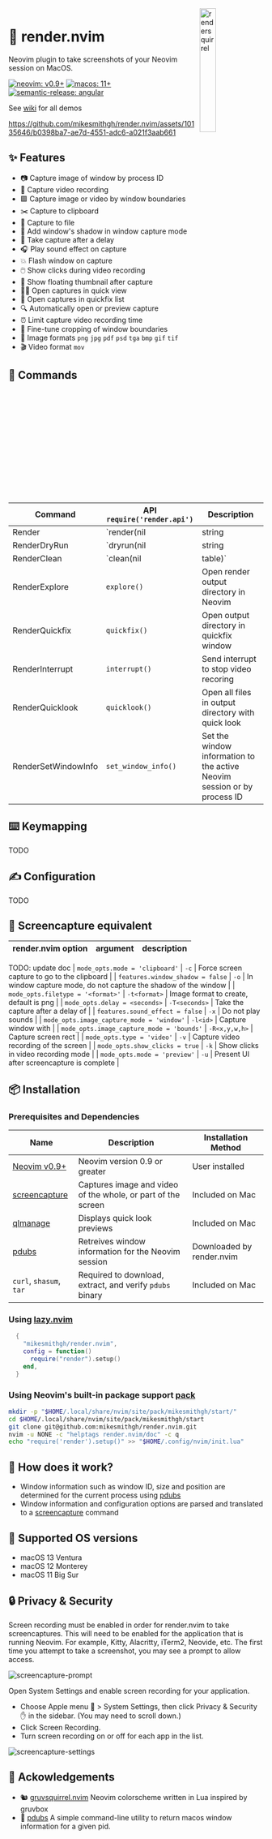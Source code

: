 <img src="https://user-images.githubusercontent.com/10135646/225309637-0c194a45-2e37-44fc-9045-610044cdbd90.png" alt="rendersquirrel" style="width: 25%" align="right" />

# 📸 render.nvim
Neovim plugin to take screenshots of your Neovim session on MacOS.

<!-- panvimdoc-ignore-start -->

[![neovim: v0.9+](https://img.shields.io/static/v1?style=for-the-badge&label=neovim&message=v0.9%2b&logo=neovim&labelColor=282828&logoColor=8faa80&color=414b32)](https://neovim.io/)
[![macos: 11+](https://img.shields.io/static/v1?style=for-the-badge&label=macos&message=11%2b&logo=apple&labelColor=282828&logoColor=968c81&color=968c81)](https://www.apple.com/macos)
[![semantic-release: angular](https://img.shields.io/static/v1?style=for-the-badge&label=semantic-release&message=angular&logo=semantic-release&labelColor=282828&logoColor=d8869b&color=8f3f71)](https://github.com/semantic-release/semantic-release)

See [wiki](https://github.com/mikesmithgh/render.nvim/wiki#demos) for all demos

https://github.com/mikesmithgh/render.nvim/assets/10135646/b0398ba7-ae7d-4551-adc6-a021f3aab661

<!-- panvimdoc-ignore-end -->

## ✨ Features
- 📷 Capture image of window by process ID
- 🎥 Capture video recording
- 🟪 Capture image or video by window boundaries
- ✂️  Capture to clipboard
- 💾 Capture to file
- 🔳 Add window's shadow in window capture mode
- 🔢 Take capture after a delay
- 🎧 Play sound effect on capture
- 💥 Flash window on capture
- 🖱️ Show clicks during video recording
- 💅 Show floating thumbnail after capture
- 🏃‍♂️ Open captures in quick view
- 🔧 Open captures in quickfix list
- 🔍 Automatically open or preview capture
- ⏰ Limit capture video recording time
- 📝 Fine-tune cropping of window boundaries
- 🤳 Image formats `png` `jpg` `pdf` `psd` `tga` `bmp` `gif` `tif`
- 🎬 Video format `mov`

## 🫡 Commands
| Command             | API `require('render.api')`       | Description                                                                |
|---------------------|-----------------------------------|----------------------------------------------------------------------------|
| Render              | `render(nil|string|table)`        | Capture image or video recording                                           |                                                                                               
| RenderDryRun        | `dryrun(nil|string|table)`        | Execute render logic without capturing result                              |                                                                                               
| RenderClean         | `clean(nil|table)`                | Delete existing captures in output directory and reinstall dependencies    |
| RenderExplore       | `explore()`                       | Open render output directory in Neovim                                     |
| RenderQuickfix      | `quickfix()`                      | Open output directory in quickfix window                                   |
| RenderInterrupt     | `interrupt()`                     | Send interrupt to stop video recoring                                      |
| RenderQuicklook     | `quicklook()`                     | Open all files in output directory with quick look                         |
| RenderSetWindowInfo | `set_window_info()`               | Set the window information to the active Neovim session or by process ID   |

## ⌨️ Keymapping
TODO

## ✍️ Configuration
TODO

## 🟰 Screencapture equivalent
| render.nvim option                        | argument       | description                                                     |
|-------------------------------------------|----------------|-----------------------------------------------------------------|
TODO: update doc
| `mode_opts.mode = 'clipboard'`            | `-c`           | Force screen capture to go to the clipboard                     |
| `features.window_shadow = false`          | `-o`           | In window capture mode, do not capture the shadow of the window |
| `mode_opts.filetype = '<format>'`         | `-t<format>`   | Image format to create, default is png                          |
| `mode_opts.delay = <seconds>`             | `-T<seconds>`  | Take the capture after a delay of <seconds>                     |
| `features.sound_effect = false`           | `-x`           | Do not play sounds                                              |
| `mode_opts.image_capture_mode = 'window'` | `-l<id>`       | Capture window with <id>                                        |
| `mode_opts.image_capture_mode = 'bounds'` | `-R<x,y,w,h>`  | Capture screen rect                                             |
| `mode_opts.type = 'video'`                | `-v`           | Capture video recording of the screen                           |
| `mode_opts.show_clicks = true`            | `-k`           | Show clicks in video recording mode                             |
| `mode_opts.mode = 'preview'`              | `-u`           | Present UI after screencapture is complete                      |

## 📦 Installation

### Prerequisites and Dependencies
| Name                                                      | Description                                                  | Installation Method       |
|-----------------------------------------------------------|--------------------------------------------------------------|---------------------------|
| [Neovim v0.9+](https://github.com/neovim/neovim/releases) | Neovim version 0.9 or greater                                | User installed            |
| [screencapture](https://ss64.com/osx/screencapture.html)  | Captures image and video of the whole, or part of the screen | Included on Mac           |
| [qlmanage](https://ss64.com/osx/qlmanage.html)            | Displays quick look previews                                 | Included on Mac           |
| [pdubs](https://github.com/mikesmithgh/pdubs)             | Retreives window information for the Neovim session          | Downloaded by render.nvim |
| `curl`, `shasum`, `tar`                                   | Required to download, extract, and verify `pdubs` binary     | Included on Mac           |

### Using [lazy.nvim](https://github.com/folke/lazy.nvim)
```lua
  {
    "mikesmithgh/render.nvim",
    config = function()
      require("render").setup()
    end,
  }
```

### Using Neovim's built-in package support [pack](https://neovim.io/doc/user/usr_05.html#05.4)
```bash
mkdir -p "$HOME/.local/share/nvim/site/pack/mikesmithgh/start/"
cd $HOME/.local/share/nvim/site/pack/mikesmithgh/start
git clone git@github.com:mikesmithgh/render.nvim.git
nvim -u NONE -c "helptags render.nvim/doc" -c q
echo "require('render').setup()" >> "$HOME/.config/nvim/init.lua" 
```

## 🤷 How does it work?
- Window information such as window ID, size and position are determined for the current process using [pdubs](https://github.com/mikesmithgh/pdubs)
- Window information and configuration options are parsed and translated to a [screencapture](https://ss64.com/osx/screencapture.html) command

## 🍎 Supported OS versions
- macOS 13 Ventura
- macOS 12 Monterey
- macOS 11 Big Sur

## 🔒 Privacy & Security
Screen recording must be enabled in order for render.nvim to take screencaptures. This will need to be enabled for the application that is running Neovim. For example, Kitty, Alacritty, iTerm2, Neovide, etc. The first time you attempt to take a screenshot, you may see a prompt to allow access.

![screencapture-prompt](https://github.com/mikesmithgh/render.nvim/assets/10135646/e363c75f-4b00-489b-b0ea-17215a0d37cb)

Open System Settings and enable screen recording for your application.

- Choose Apple menu 🍎 > System Settings, then click Privacy & Security ✋ in the sidebar. (You may need to scroll down.)
- Click Screen Recording.
- Turn screen recording on or off for each app in the list.

![screencapture-settings](https://github.com/mikesmithgh/render.nvim/assets/10135646/8fe09d3f-2427-4633-abf2-a54e9c9b8fb4)

## 🤝 Ackowledgements
- 🐿️ [gruvsquirrel.nvim](https://github.com/mikesmithgh/gruvsquirrel.nvim) Neovim colorscheme written in Lua inspired by gruvbox
- 🦬 [pdubs](https://github.com/mikesmithgh/pdubs) A simple command-line utility to return macos window information for a given pid.
